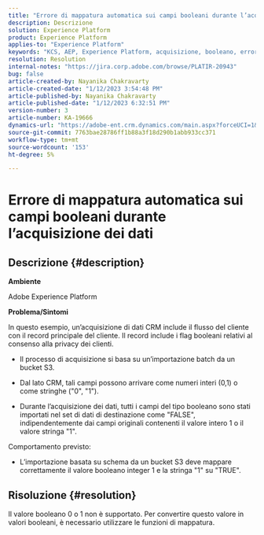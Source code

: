 ```yaml
---
title: "Errore di mappatura automatica sui campi booleani durante l’acquisizione dei dati"
description: Descrizione
solution: Experience Platform
product: Experience Platform
applies-to: "Experience Platform"
keywords: "KCS, AEP, Experience Platform, acquisizione, booleano, errore"
resolution: Resolution
internal-notes: "https://jira.corp.adobe.com/browse/PLATIR-20943"
bug: false
article-created-by: Nayanika Chakravarty
article-created-date: "1/12/2023 3:54:48 PM"
article-published-by: Nayanika Chakravarty
article-published-date: "1/12/2023 6:32:51 PM"
version-number: 3
article-number: KA-19666
dynamics-url: "https://adobe-ent.crm.dynamics.com/main.aspx?forceUCI=1&pagetype=entityrecord&etn=knowledgearticle&id=ce8ba86c-9192-ed11-aad1-6045bd006c82"
source-git-commit: 7763bae28786ff1b88a3f18d290b1abb933cc371
workflow-type: tm+mt
source-wordcount: '153'
ht-degree: 5%

---
```


# Errore di mappatura automatica sui campi booleani durante l’acquisizione dei dati

## Descrizione {#description}


<b>Ambiente</b>

Adobe Experience Platform

<b>Problema/Sintomi</b>

In questo esempio, un’acquisizione di dati CRM include il flusso del cliente con il record principale del cliente. Il record include i flag booleani relativi al consenso alla privacy dei clienti.

- Il processo di acquisizione si basa su un’importazione batch da un bucket S3.

- Dal lato CRM, tali campi possono arrivare come numeri interi (0,1) o come stringhe (&quot;0&quot;, &quot;1&quot;).

- Durante l’acquisizione dei dati, tutti i campi del tipo booleano sono stati importati nel set di dati di destinazione come &quot;FALSE&quot;, indipendentemente dai campi originali contenenti il valore intero 1 o il valore stringa &quot;1&quot;.

Comportamento previsto:

- L’importazione basata su schema da un bucket S3 deve mappare correttamente il valore booleano integer 1 e la stringa &quot;1&quot; su &quot;TRUE&quot;.




## Risoluzione {#resolution}


Il valore booleano 0 o 1 non è supportato. Per convertire questo valore in valori booleani, è necessario utilizzare le funzioni di mappatura.
